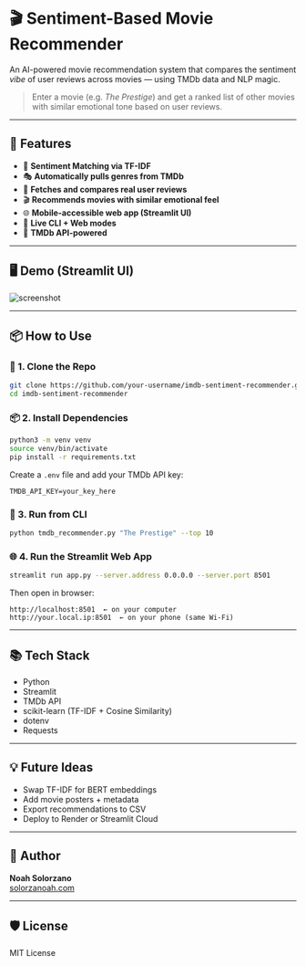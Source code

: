 
# 🎬 Sentiment-Based Movie Recommender

An AI-powered movie recommendation system that compares the sentiment *vibe* of user reviews across movies — using TMDb data and NLP magic.

> Enter a movie (e.g. _The Prestige_) and get a ranked list of other movies with similar emotional tone based on user reviews.

---

## 🚀 Features

- 🧠 **Sentiment Matching via TF-IDF**
- 🎭 **Automatically pulls genres from TMDb**
- 📖 **Fetches and compares real user reviews**
- 🎬 **Recommends movies with similar emotional feel**
- 🌐 **Mobile-accessible web app (Streamlit UI)**
- 📡 **Live CLI + Web modes**
- 💾 **TMDb API-powered**

---

## 🖥️ Demo (Streamlit UI)

![screenshot](https://via.placeholder.com/800x400.png?text=Streamlit+Movie+Recommender+Demo)

---

## 📦 How to Use

### 🔧 1. Clone the Repo

```bash
git clone https://github.com/your-username/imdb-sentiment-recommender.git
cd imdb-sentiment-recommender
```

### 📦 2. Install Dependencies

```bash
python3 -m venv venv
source venv/bin/activate
pip install -r requirements.txt
```

Create a `.env` file and add your TMDb API key:

```
TMDB_API_KEY=your_key_here
```

### 🧪 3. Run from CLI

```bash
python tmdb_recommender.py "The Prestige" --top 10
```

### 🌐 4. Run the Streamlit Web App

```bash
streamlit run app.py --server.address 0.0.0.0 --server.port 8501
```

Then open in browser:
```
http://localhost:8501  ← on your computer  
http://your.local.ip:8501  ← on your phone (same Wi-Fi)
```

---

## 📚 Tech Stack

- Python
- Streamlit
- TMDb API
- scikit-learn (TF-IDF + Cosine Similarity)
- dotenv
- Requests

---

## 💡 Future Ideas

- Swap TF-IDF for BERT embeddings
- Add movie posters + metadata
- Export recommendations to CSV
- Deploy to Render or Streamlit Cloud

---

## 🧠 Author

**Noah Solorzano**  
[solorzanoah.com](https://solorzanoah.com)

---

## 🛡️ License

MIT License
